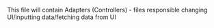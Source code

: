 This file will contain Adapters (Controllers) - files responsible changing UI/inputting data/fetching data from UI